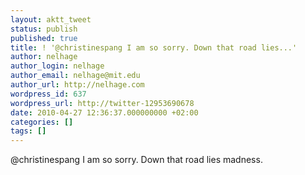 ```yaml
---
layout: aktt_tweet
status: publish
published: true
title: ! '@christinespang I am so sorry. Down that road lies...'
author: nelhage
author_login: nelhage
author_email: nelhage@mit.edu
author_url: http://nelhage.com
wordpress_id: 637
wordpress_url: http://twitter-12953690678
date: 2010-04-27 12:36:37.000000000 +02:00
categories: []
tags: []
---
```

@christinespang I am so sorry. Down that road lies madness.
